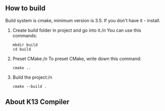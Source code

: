 ## How to build
Build system is cmake, minimum version is 3.5. If you don't have it - install.
1. Create build folder in project and go into it./n
    You can use this commands:
    ```
    mkdir build
    cd build
    ```

2. Preset CMake./n
    To preset CMake, write down this command:
    ```
    cmake ..
    ```

3. Build the project:/n
    ```
    cmake --build .
    ```

## About K13 Compiler

